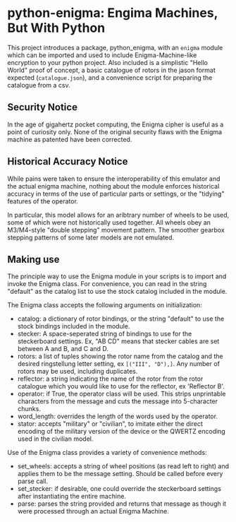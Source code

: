 # python-enigma: Engima Machines, But With Python
This project introduces a package, python_enigma, with an `enigma` module which can be imported and used to include Enigma-Machine-like encryption to your python project. Also included is a simplistic "Hello World" proof of concept, a basic catalogue of rotors in the jason format expected (`catalogue.json`), and a convenience script for preparing the catalogue from a csv.

## Security Notice
In the age of gigahertz pocket computing, the Enigma cipher is useful as a point of curiosity only. None of the original security flaws with the Enigma machine as patented have been corrected.

## Historical Accuracy Notice
While pains were taken to ensure the interoperability of this emulator and the actual enigma machine, nothing about the module enforces historical accuracy in terms of the use of particular parts or settings, or the "tidying" features of the operator.

In particular, this model allows for an aribtrary number of wheels to be used, some of which were not historically used together. All wheels obey an M3/M4-style "double stepping" movement pattern. The smoother gearbox stepping patterns of some later models are not emulated.

## Making use
The principle way to use the Enigma module in your scripts is to import and invoke the Enigma class. For convenience, you can read in the string "default" as the catalog list to use the stock catalog included in the module.

The Enigma class accepts the following arguments on initialization:
- catalog: a dictionary of rotor bindings, or the string "default" to use the stock bindings included in the module.
- stecker: A space-seperated string of bindings to use for the steckerboard settings. Ex, "AB CD" means that stecker cables are set between A and B, and C and D.
- rotors: a list of tuples showing the rotor name from the catalog and the desired ringstellung letter setting, ex `[("III", "D"),]`. Any number of rotors may be used, including duplicates.
- reflector: a string indicating the name of the rotor from the rotor catalogue which you would like to use for the reflector, ex 'Reflector B'.
- operator: if True, the operator class will be used. This strips unprintable characters from the message and cuts the message into 5-character chunks.
- word_length: overrides the length of the words used by the operator.
- stator: accepts "military" or "civilian", to imitate either the direct encoding of the military version of the device or the QWERTZ encoding used in the civilian model.

Use of the Enigma class provides a variety of convenience methods:
- set_wheels: accepts a string of wheel positions (as read left to right) and applies them to be the message setting. Should be called before every parse call.
- set_stecker: if desirable, one could override the steckerboard settings after instantiating the entire machine.
- parse: parses the string provided and returns that message as though it were processed through an actual Enigma Machine.